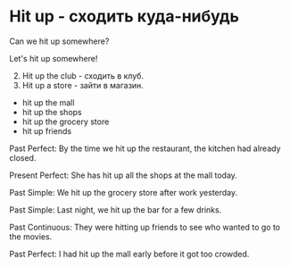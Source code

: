 # Hit up - сходить куда-нибудь




Can we hit up somewhere?

Let's hit up somewhere!

2. Hit up the club - сходить в клуб.
4. Hit up a store - зайти в магазин.

- hit up the mall
- hit up the shops
- hit up the grocery store
- hit up friends

Past Perfect: 
By the time we hit up the restaurant, the kitchen had already closed.

Present Perfect: 
She has hit up all the shops at the mall today.

Past Simple: 
We hit up the grocery store after work yesterday.

Past Simple: 
Last night, we hit up the bar for a few drinks.

Past Continuous: 
They were hitting up friends to see who wanted to go to the movies.

Past Perfect: 
 I had hit up the mall early before it got too crowded.